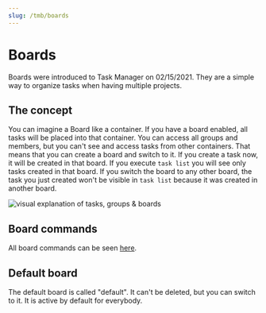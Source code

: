 ```yaml
---
slug: /tmb/boards
---
```


# Boards

Boards were introduced to Task Manager on 02/15/2021. They are a simple way to organize tasks when having multiple
projects.

## The concept

You can imagine a Board like a container. If you have a board enabled, all tasks will be placed into that container. You
can access all groups and members, but you can't see and access tasks from other containers. That means that you can
create a board and switch to it. If you create a task now, it will be created in that board. If you execute `task list`
you will see only tasks created in that board. If you switch the board to any other board, the task you just created
won't be visible in `task list` because it was created in another board.

![visual explanation of tasks, groups & boards](/img/tmb/group-board-task-explanation.svg)

## Board commands

All board commands can be seen [here](all-commands.md#board-commands).

## Default board

The default board is called "default". It can't be deleted, but you can switch to it. It is active by default for
everybody.